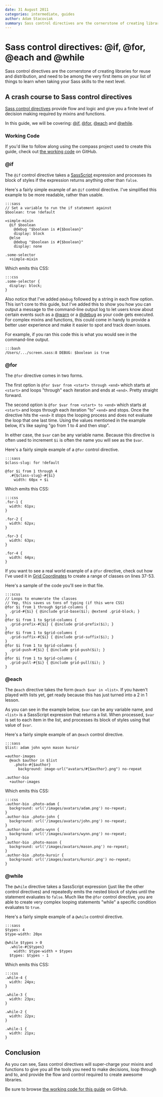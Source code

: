 ```yaml
---
date: 31 August 2011
categories: intermediate, guides
author: Adam Stacoviak
summary: Sass control directives are the cornerstone of creating libraries for reuse and distribution, and need to be among the very first items on your list of things to learn when taking your Sass skills to the next level. They provide flow and logic and give you a finite level of decision making required by mixins and functions.
---
```


# Sass control directives: @if, @for, @each and @while

Sass control directives are the cornerstone of creating libraries for reuse and distribution, and need to be among the very first items on your list of things to learn when taking your Sass skills to the next level.

## A crash course to Sass control directives

[Sass control directives](http://sass-lang.com/docs/yardoc/file.SASS_REFERENCE.html#control_directives) provide flow and logic and give you a finite level of decision making required by mixins and functions.

In this guide, we will be covering: [@if](#if), [@for](#for), [@each](#each) and [@while](#while).

### Working Code

If you'd like to follow along using the compass project used to create this guide, check out [the working code](https://github.com/thesassway/if-for-each-while) on GitHub.

### @if

The `@if` control directive takes a [SassScript](http://sass-lang.com/docs/yardoc/file.SASS_REFERENCE.html#sassscript) expression and processes its block of styles if the expression returns anything other than `false`.

Here's a fairly simple example of an `@if` control directive. I've simplified this example to be more readable, rather than usable.

    :::sass
    // Set a variable to run the if statement against
    $boolean: true !default

    =simple-mixin
      @if $boolean
        @debug "$boolean is #{$boolean}"
        display: block
      @else
        @debug "$boolean is #{$boolean}"
        display: none

    .some-selector
      +simple-mixin

Which emits this CSS:

    :::css
    .some-selector {
      display: block;
    }

Also notice that I've added `@debug` followed by a string in each flow option. This isn't core to this guide, but I've added this to show you how you can output a message to the command-line output log to let users know about certain events such as a [@warn](http://sass-lang.com/docs/yardoc/file.SASS_REFERENCE.html#id9) or a [@debug](http://sass-lang.com/docs/yardoc/file.SASS_REFERENCE.html#id8) as your code gets executed. For complex mixins and functions, this could come in handy to provide a better user experience and make it easier to spot and track down issues.

For example, if you ran this code this is what you would see in the command-line output.

    :::bash
    /Users/.../screen.sass:8 DEBUG: $boolean is true

### @for

The `@for` directive comes in two forms.

The first option is `@for $var from <start> through <end>` which starts at `<start>` and loops "through" each iteration and ends at `<end>`. Pretty straight forward.

The second option is `@for $var from <start> to <end>` which starts at `<start>` and loops through each iteration "to" `<end>` and stops. Once the directive hits the `<end>` it stops the looping process and does not evaluate the loop that one last time. Using the values mentioned in the example below, it's like saying "go from 1 to 4 and then stop".

In either case, the `$var` can be any variable name. Because this directive is often used to increment `$i` is often the name you will see as the `$var`.

Here's a fairly simple example of a `@for` control directive.

    :::sass
    $class-slug: for !default

    @for $i from 1 through 4
      .#{$class-slug}-#{$i}
        width: 60px + $i

Which emits this CSS:

    :::css
    .for-1 {
      width: 61px;
    }

    .for-2 {
      width: 62px;
    }

    .for-3 {
      width: 63px;
    }

    .for-4 {
      width: 64px;
    }

If you want to see a real world example of a `@for` directive, check out how I've used it in [Grid Coordinates](https://github.com/adamstac/grid-coordinates/blob/master/stylesheets/partials/_grid-coordinates-mixin.scss) to create a range of classes on lines 37-53.

Here's a sample of the code you'll see in that file.

    :::scss
    // Loops to enumerate the classes
    // Yep, this saves us tons of typing (if this were CSS)
    @for $i from 1 through $grid-columns {
      .grid-#{$i} { @include grid-base($i); @extend .grid-block; }
    }
    @for $i from 1 to $grid-columns {
      .grid-prefix-#{$i} { @include grid-prefix($i); }
    }
    @for $i from 1 to $grid-columns {
      .grid-suffix-#{$i} { @include grid-suffix($i); }
    }
    @for $i from 1 to $grid-columns {
      .grid-push-#{$i} { @include grid-push($i); }
    }
    @for $i from 1 to $grid-columns {
      .grid-pull-#{$i} { @include grid-pull($i); }
    }

### @each

The `@each` directive takes the form `@each $var in <list>`. If you haven't played with lists yet, get ready because this has just turned into a 2 in 1 lesson.

As you can see in the example below, `$var` can be any variable name, and `<list>` is a SassScript expression that returns a list. When processed, `$var` is set to each item in the list, and processes its block of styles using that value of `$var`.

Here's a fairly simple example of an `@each` control directive.

    :::sass
    $list: adam john wynn mason kuroir

    =author-images
      @each $author in $list
        .photo-#{$author}
          background: image-url("avatars/#{$author}.png") no-repeat

    .author-bio
      +author-images

Which emits this CSS:

    :::css
    .author-bio .photo-adam {
      background: url('/images/avatars/adam.png') no-repeat;
    }
    .author-bio .photo-john {
      background: url('/images/avatars/john.png') no-repeat;
    }
    .author-bio .photo-wynn {
      background: url('/images/avatars/wynn.png') no-repeat;
    }
    .author-bio .photo-mason {
      background: url('/images/avatars/mason.png') no-repeat;
    }
    .author-bio .photo-kuroir {
      background: url('/images/avatars/kuroir.png') no-repeat;
    }

### @while

The `@while` directive takes a SassScript expression (just like the other control directives) and repeatedly emits the nested block of styles until the statement evaluates to `false`. Much like the `@for` control directive, you are able to create very complex looping statements "while" a specific condition evaluates to `true`.

Here's a fairly simple example of a `@while` control directive.

    :::sass
    $types: 4
    $type-width: 20px

    @while $types > 0
      .while-#{$types}
        width: $type-width + $types
      $types: $types - 1

Which emits this CSS:

    :::css
    .while-4 {
      width: 24px;
    }

    .while-3 {
      width: 23px;
    }

    .while-2 {
      width: 22px;
    }

    .while-1 {
      width: 21px;
    }

## Conclusion

As you can see, Sass control directives will super-charge your mixins and functions to give you all the tools you need to make decisions, loop through and to, and provide the flow and control required to create awesome libraries.

Be sure to browse [the working code for this guide](https://github.com/thesassway/if-for-each-while) on GitHub.
